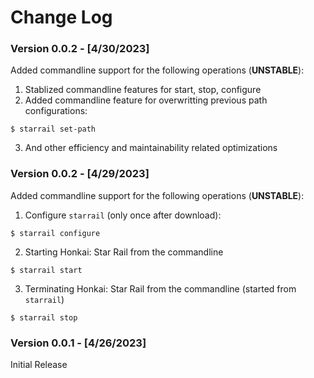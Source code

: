 # Change Log

### Version 0.0.2 - [4/30/2023]
Added commandline support for the following operations (**UNSTABLE**):

1. Stablized commandline features for start, stop, configure
2. Added commandline feature for overwritting previous path configurations:
```shell
$ starrail set-path
```
3. And other efficiency and maintainability related optimizations

### Version 0.0.2 - [4/29/2023]
Added commandline support for the following operations (**UNSTABLE**):

1. Configure `starrail` (only once after download):
```shell
$ starrail configure
```
2. Starting Honkai: Star Rail from the commandline
```shell
$ starrail start
```
3. Terminating Honkai: Star Rail from the commandline (started from `starrail`)
```shell
$ starrail stop
```

### Version 0.0.1 - [4/26/2023]
Initial Release